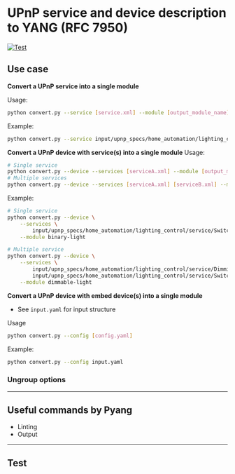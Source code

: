
# UPnP service and device description to YANG (RFC 7950)

[![Test](https://github.com/pj-99/upnp-desc-to-yang/actions/workflows/test.yml/badge.svg)](https://github.com/pj-99/upnp-desc-to-yang/actions/workflows/test.yml)
## Use case

**Convert a UPnP service into a single module**

Usage:
```sh
python convert.py --service [service.xml] --module [output_module_name]
```

Example:
```sh
python convert.py --service input/upnp_specs/home_automation/lighting_control/service/SwitchPower1.xml --module switch-power
```

**Convert a UPnP device with service(s) into a single module**
Usage:
```sh
# Single service
python convert.py --device --services [serviceA.xml] --module [output_module_name]
# Multiple services
python convert.py --device --services [serviceA.xml] [serviceB.xml] --module [output_module_name]
```

Example:
```sh
# Single service
python convert.py --device \
    --services \
        input/upnp_specs/home_automation/lighting_control/service/SwitchPower1.xml \
    --module binary-light

# Multiple service
python convert.py --device \
    --services \
        input/upnp_specs/home_automation/lighting_control/service/Dimming1.xml \
        input/upnp_specs/home_automation/lighting_control/service/SwitchPower1.xml \
    --module dimmable-light
```

**Convert a UPnP device with embed device(s) into a single module**

- See `input.yaml` for input structure

Usage
```sh
python convert.py --config [config.yaml]
```

Example:
```sh
python convert.py --config input.yaml
```



### Ungroup options


---

## Useful commands by Pyang

- Linting
- Output

---

## Test
